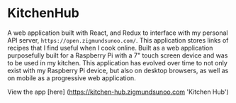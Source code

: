 # KitchenHub

A web application built with React, and Redux to interface with my personal API server, `https://open.zigmundsunoo.com/`.
This application stores links of recipes that I find useful when I cook online. 
Built as a web application purposefully built for a Raspberry Pi with a 7" touch screen device and was to be used in my kitchen. This application has evolved over time to not only exist with my Raspberry Pi device, but also on desktop browsers, as well as on mobile as a progressive web application.

View the app [here] (https://kitchen-hub.zigmundsunoo.com 'Kitchen Hub')